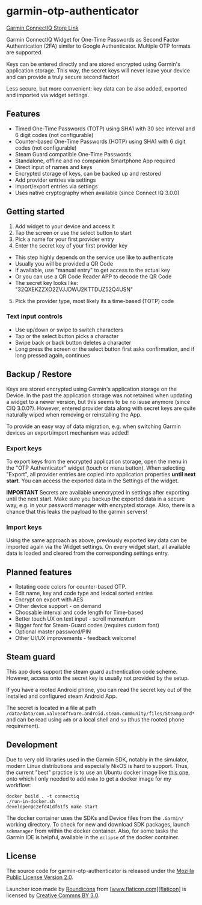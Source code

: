 # garmin-otp-authenticator

[Garmin ConnectIQ Store Link][connectiq-store]

Garmin ConnectIQ Widget for One-Time Passwords as Second Factor Authentication (2FA) similar to Google Authenticator. Multiple OTP formats are supported.

Keys can be entered directly and are stored encrypted using Garmin's application storage. This way, the secret keys will never leave your device and can provide a truly secure second factor!

Less secure, but more convenient: key data can be also added, exported and imported via widget settings.

## Features

* Timed One-Time Passwords (TOTP) using SHA1 with 30 sec interval and 6 digit codes (not configurable)
* Counter-based One-Time Passwords (HOTP) using SHA1 with 6 digit codes (not configurable)
* Steam Guard compatible One-Time Passwords
* Standalone, offline and no companion Smartphone App required
* Direct input of names and keys
* Encrypted storage of keys, can be backed up and restored
* Add provider entries via settings
* Import/export entries via settings
* Uses native cryptography when available (since Connect IQ 3.0.0)

## Getting started

1. Add widget to your device and access it
2. Tap the screen or use the select button to start
3. Pick a name for your first provider entry
4. Enter the secret key of your first provider key
  - This step highly depends on the service use like to authenticate
  - Usually you will be provided a QR Code
  - If available, use "manual entry" to get access to the actual key
  - Or you can use a QR Code Reader APP to decode the QR Code
  - The secret key looks like: "32QXEKZZXO2ZVJJDWU2KTTDUZ52Q4USN"
5. Pick the provider type, most likely its a time-based (TOTP) code

### Text input controls

* Use up/down or swipe to switch characters
* Tap or the select button picks a character
* Swipe back or back button deletes a character
* Long press the screen or the select button first asks confirmation, and if long pressed again, continues

## Backup / Restore

Keys are stored encrypted using Garmin's application storage on the Device. In the past the application storage was not retained when updating a widget to a newer version, but this seems to be no isuse anymore (since CIQ 3.0.0?). However, entered provider data along with secret keys are quite naturally wiped when removing or reinstalling the App.

To provide an easy way of data migration, e.g. when switching Garmin devices an export/import mechanism was added!

### Export keys

To export keys from the encrypted application storage, open the menu in the "OTP Authenticator" widget (touch or menu button). When selecting "Export", all provider entries are copied into application properties **until next start**. You can access the exported data in the Settings of the widget.

**IMPORTANT** Secrets are available unencrypted in settings after exporting until the next start. Make sure you backup the exported data in a secure way, e.g. in your password manager with encrypted storage. Also, there is a chance that this leaks the payload to the garmin servers!

### Import keys

Using the same approach as above, previously exported key data can be imported again via the Widget settings. On every widget start, all available data is loaded and cleared from the corresponding settings entry.

## Planned features

* Rotating code colors for counter-based OTP.
* Edit name, key and code type and lexical sorted entries
* Encrypt on export with AES
* Other device support - on demand
* Choosable interval and code length for Time-based
* Better touch UX on text input - scroll momentum
* Bigger font for Steam-Guard codes (requires custom font)
* Optional master password/PIN
* Other UI/UX improvements - feedback welcome!

## Steam guard

This app does support the steam guard authentication code scheme. However,
access onto the secret key is usually not provided by the setup.

If you have a rooted Android phone, you can read the secret key out of the
installed and configured steam Android App.

The secret is located in a file at path
`/data/data/com.valvesoftware.android.steam.community/files/Steamguard*` and can
be read using `adb` or a local shell and `su` (thus the rooted phone
requirement).

## Development

Due to very old libraries used in the Garmin SDK, notably in the simulator,
modern Linux distributions and especially NixOS is hard to support. Thus, the
current "best" practice is to use an Ubuntu docker image like [this
one](https://github.com/kalemena/docker-connectiq), onto which I only needed to
add `make` to get a docker image for my workflow:

```
docker build . -t connectiq
./run-in-docker.sh
developer@c2efd41df61f$ make start
```

The docker container uses the SDKs and Device files from the `.Garmin/` working
directory. To check for new and download SDK packages, launch `sdkmanager` from
within the docker container. Also, for some tasks the Garmin IDE is helpful,
available in the `eclipse` of the docker container.

## License

The source code for garmin-otp-authenticator is released under the [Mozilla Public License Version 2.0](http://www.mozilla.org/MPL/).

Launcher icon made by [Roundicons][roundicons] from [www.flaticon.com][flaticon]
is licensed by [Creative Commns BY 3.0][cc30by].

[connectiq-store]: https://apps.garmin.com/en-US/apps/c601e351-9fa8-4303-aead-441251559064
[roundicons]: https://www.flaticon.com/authors/roundicons
[flaticon]: https://www.flaticon.com
[cc30by]: http://creativecommons.org/licenses/by/3.0/


